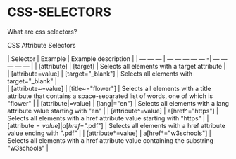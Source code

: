 # CSS-SELECTORS
What are css selectors?



CSS Attribute Selectors<br>
		
| Selector | Example | Example description |
| — — — | — — — — — -| — — — — — |
| [attribute] | [target] | Selects all elements with a target attribute |
| [attribute=value] | [target="_blank"] | Selects all elements with target="_blank" |	
| [attribute~=value] | [title~="flower"] | Selects all elements with a title attribute that contains a space-separated list of words, one of which is "flower" |
| [attribute|=value] | [lang|="en"]	| Selects all elements with a lang attribute value starting with "en" |
| [attribute^=value] | a[href^="https"]	| Selects all <a> elements with a href attribute value starting with "https" |
| [attribute$=value] | a[href$=".pdf"]	| Selects all <a> elements with a href attribute value ending with ".pdf" |
| [attribute*=value] | a[href*="w3schools"]	| Selects all <a> elements with a href attribute value containing the substring "w3schools" |
